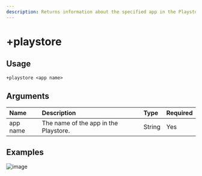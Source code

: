 ```yaml
---
description: Returns information about the specified app in the Playstore
---
```


# +playstore

## Usage
```
+playstore <app name>
```

## Arguments
Name | Description | Type | Required
:-- | :-- | :-- | :--
app name | The name of the app in the Playstore. | String | Yes

## Examples
![image](https://user-images.githubusercontent.com/111157596/254308156-a1e758c8-062f-4866-bb8d-3c9512253add.png)
